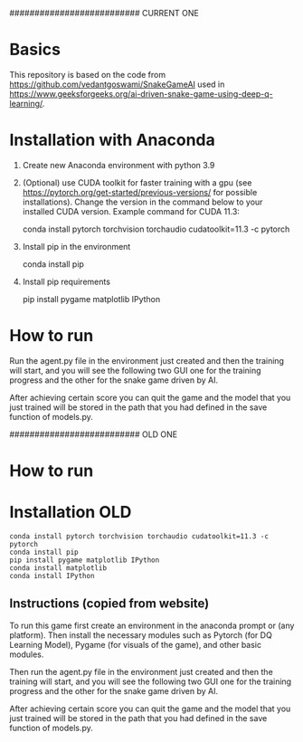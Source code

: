 ########################## CURRENT ONE
# Basics
This repository is based on the code from https://github.com/vedantgoswami/SnakeGameAI used in https://www.geeksforgeeks.org/ai-driven-snake-game-using-deep-q-learning/.


# Installation with Anaconda
1. Create new Anaconda environment with python 3.9

1. (Optional) use CUDA toolkit for faster training with a gpu (see https://pytorch.org/get-started/previous-versions/ for possible installations). Change the version in the command below to your installed CUDA version. Example command for CUDA 11.3:

    conda install pytorch torchvision torchaudio cudatoolkit=11.3 -c pytorch

1. Install pip in the environment 

    conda install pip

1. Install pip requirements

    pip install pygame matplotlib IPython

# How to run
Run the agent.py file in the environment just created and then the training will start, and you will see the following two GUI one for the training progress and the other for the snake game driven by AI.

After achieving certain score you can quit the game and the model that you just trained will be stored in the path that you had defined in the save function of models.py.



########################## OLD ONE
# How to run 
# Installation OLD
    conda install pytorch torchvision torchaudio cudatoolkit=11.3 -c pytorch
    conda install pip
    pip install pygame matplotlib IPython
    conda install matplotlib
    conda install IPython

## Instructions (copied from website)
To run this game first create an environment in the anaconda prompt or (any platform). Then install the necessary modules such as Pytorch (for DQ Learning Model), Pygame (for visuals of the game), and other basic modules.

Then run the agent.py file in the environment just created and then the training will start, and you will see the following two GUI one for the training progress and the other for the snake game driven by AI.

After achieving certain score you can quit the game and the model that you just trained will be stored in the path that you had defined in the save function of models.py.


